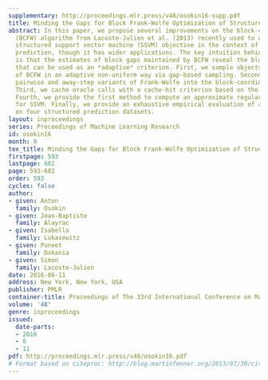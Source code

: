 ```yaml
---
supplementary: http://proceedings.mlr.press/v48/osokin16-supp.pdf
title: Minding the Gaps for Block Frank-Wolfe Optimization of Structured SVMs
abstract: In this paper, we propose several improvements on the block-coordinate Frank-Wolfe
  (BCFW) algorithm from Lacoste-Julien et al. (2013) recently used to optimize the
  structured support vector machine (SSVM) objective in the context of structured
  prediction, though it has wider applications. The key intuition behind our improvements
  is that the estimates of block gaps maintained by BCFW reveal the block suboptimality
  that can be used as an *adaptive* criterion. First, we sample objects at each iteration
  of BCFW in an adaptive non-uniform way via gap-based sampling. Second, we incorporate
  pairwise and away-step variants of Frank-Wolfe into the block-coordinate setting.
  Third, we cache oracle calls with a cache-hit criterion based on the block gaps.
  Fourth, we provide the first method to compute an approximate regularization path
  for SSVM. Finally, we provide an exhaustive empirical evaluation of all our methods
  on four structured prediction datasets.
layout: inproceedings
series: Proceedings of Machine Learning Research
id: osokin16
month: 0
tex_title: Minding the Gaps for Block Frank-Wolfe Optimization of Structured SVMs
firstpage: 593
lastpage: 602
page: 593-602
order: 593
cycles: false
author:
- given: Anton
  family: Osokin
- given: Jean-Baptiste
  family: Alayrac
- given: Isabella
  family: Lukasewitz
- given: Puneet
  family: Dokania
- given: Simon
  family: Lacoste-Julien
date: 2016-06-11
address: New York, New York, USA
publisher: PMLR
container-title: Proceedings of The 33rd International Conference on Machine Learning
volume: '48'
genre: inproceedings
issued:
  date-parts:
  - 2016
  - 6
  - 11
pdf: http://proceedings.mlr.press/v48/osokin16.pdf
# Format based on citeproc: http://blog.martinfenner.org/2013/07/30/citeproc-yaml-for-bibliographies/
---
```

